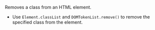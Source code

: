 Removes a class from an HTML element.

- Use `Element.classList` and `DOMTokenList.remove()` to remove the specified class from the element.